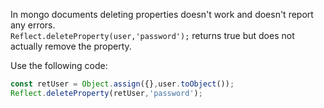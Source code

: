 In mongo documents deleting properties doesn't work and doesn't report any errors.  
`Reflect.deleteProperty(user,'password');` returns true but does not actually remove the property.

Use the following code:  
```javascript
const retUser = Object.assign({},user.toObject());
Reflect.deleteProperty(retUser,'password');
```
